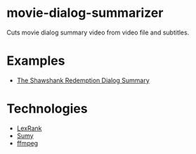 # movie-dialog-summarizer
Cuts movie dialog summary video from video file and subtitles.

# Examples
- [The Shawshank Redemption Dialog Summary](https://youtu.be/FZdDk7A4t1A)

# Technologies
- [LexRank](https://en.wikipedia.org/wiki/Automatic_summarization#TextRank_and_LexRank)
- [Sumy](https://github.com/miso-belica/sumy)
- [ffmpeg](https://github.com/FFmpeg/FFmpeg)
